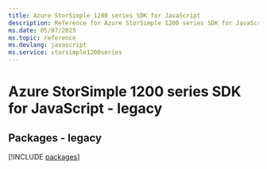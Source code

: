 ```yaml
---
title: Azure StorSimple 1200 series SDK for JavaScript
description: Reference for Azure StorSimple 1200 series SDK for JavaScript
ms.date: 05/07/2025
ms.topic: reference
ms.devlang: javascript
ms.service: storsimple1200series
---
```

# Azure StorSimple 1200 series SDK for JavaScript - legacy
## Packages - legacy
[!INCLUDE [packages](storsimple-1200-series-index.md)]